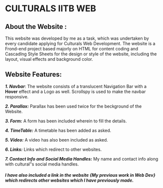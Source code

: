 # CULTURALS IITB WEB
## About the Website :
This website was developed by me as a task, which was undertaken by every candidate applying for Culturals Web Development. The website is a Frond-end project based majorly on HTML for content coding and CascadIng Style Sheets for the design or style of the website, including the layout, visual effects and background color. 

## Website Features:
***1. Navbar***:
The website consists of a translucent Navigation Bar with a **Hover** effect and a Logo as well. Scrollspy is used to make the navbar responsive.

***2. Parallax:***
Parallax has been used twice for the beckground of the Website.

***3. Form:***
A form has been included wherein to fill the details.

***4. TimeTable:***
A timetable has been added as asked.

***5. Video:***
A video has also been included as asked.

***6. Links:***
Links which redirect to other websites.

***7. Contact Info and Social Media Handles:***
My name and contact info along with cultural"s social media handles.

##### I have also included a link in the website {My previous work in Web Dev} which redirects other websites which I have previously made.




